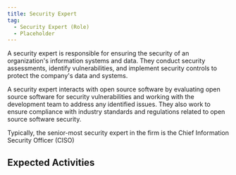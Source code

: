 ```yaml
---
title: Security Expert
tag:
  - Security Expert (Role)
  - Placeholder
---
```

A security expert is responsible for ensuring the security of an organization's information systems and data. They conduct security assessments, identify vulnerabilities, and implement security controls to protect the company's data and systems. 

A security expert interacts with open source software by evaluating open source software for security vulnerabilities and working with the development team to address any identified issues. They also work to ensure compliance with industry standards and regulations related to open source software security.

Typically, the senior-most security expert in the firm is the Chief Information Security Officer (CISO)

## Expected Activities

<BokTagList tag="Security Expert (Role)" filter="Activities" />